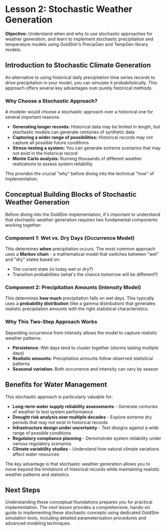 # Lesson 2: Stochastic Weather Generation

**Objective:** Understand when and why to use stochastic approaches for weather generation, and learn to implement stochastic precipitation and temperature models using GoldSim's PrecipGen and TempGen library models.

## Introduction to Stochastic Climate Generation

An alternative to using historical daily precipitation time series records to drive precipitation in your model, you can simulate it probabilistically. This approach offers several key advantages over purely historical methods.

### Why Choose a Stochastic Approach?

A modeler would choose a stochastic approach over a historical one for several important reasons:

- **Generating longer records:** Historical data may be limited in length, but stochastic models can generate centuries of synthetic data
- **Capturing a wider range of possibilities:** Historical records may not capture all possible future conditions
- **Stress-testing a system:** You can generate extreme scenarios that may not exist in the historical record
- **Monte Carlo analysis:** Running thousands of different weather realizations to assess system reliability

This provides the crucial "why" before diving into the technical "how" of implementation.

## Conceptual Building Blocks of Stochastic Weather Generation

Before diving into the GoldSim implementation, it's important to understand that stochastic weather generation requires two fundamental components working together:

### Component 1: Wet vs. Dry Days (Occurrence Model)
This determines **when** precipitation occurs. The most common approach uses a **Markov chain** - a mathematical model that switches between "wet" and "dry" states based on:
- The current state (is today wet or dry?)
- Transition probabilities (what's the chance tomorrow will be different?)

### Component 2: Precipitation Amounts (Intensity Model) 
This determines **how much** precipitation falls on wet days. This typically uses a **probability distribution** (like a gamma distribution) that generates realistic precipitation amounts with the right statistical characteristics.

### Why This Two-Step Approach Works
Separating occurrence from intensity allows the model to capture realistic weather patterns:
- **Persistence:** Wet days tend to cluster together (storms lasting multiple days)
- **Realistic amounts:** Precipitation amounts follow observed statistical patterns
- **Seasonal variation:** Both occurrence and intensity can vary by season

## Benefits for Water Management

This stochastic approach is particularly valuable for:

- **Long-term water supply reliability assessments** - Generate centuries of weather to test system performance
- **Drought risk analysis over multiple decades** - Explore extreme dry periods that may not exist in historical records
- **Infrastructure design under uncertainty** - Test designs against a wide range of possible conditions
- **Regulatory compliance planning** - Demonstrate system reliability under various regulatory scenarios
- **Climate variability studies** - Understand how natural climate variations affect water resources

The key advantage is that stochastic weather generation allows you to move beyond the limitations of historical records while maintaining realistic weather patterns and statistics.

## Next Steps

Understanding these conceptual foundations prepares you for practical implementation. The next lesson provides a comprehensive, hands-on guide to implementing these stochastic concepts using dedicated GoldSim simulation tools, including detailed parameterization procedures and advanced modeling techniques.
